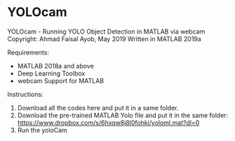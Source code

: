 # YOLOcam
YOLOcam - Running YOLO Object Detection in MATLAB via webcam
Copyright: Ahmad Faisal Ayob, May 2019
Written in MATLAB 2019a

Requirements:
- MATLAB 2018a and above
- Deep Learning Toolbox
- webcam Support for MATLAB

Instructions:
1. Download all the codes here and put it in a same folder.
2. Download the pre-trained MATLAB Yolo file and put it in the same folder: https://www.dropbox.com/s/6hxqw8j8l0fohkj/yoloml.mat?dl=0
3. Run the yoloCam
